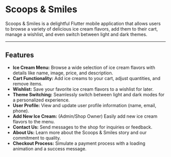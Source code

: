 # Scoops & Smiles 
Scoops & Smiles is a delightful Flutter mobile application that allows users to browse a variety of delicious ice cream flavors, add them to their cart, manage a wishlist, and even switch between light and dark themes.

---

## Features

* **Ice Cream Menu:** Browse a wide selection of ice cream flavors with details like name, image, price, and description.
* **Cart Functionality:** Add ice creams to your cart, adjust quantities, and remove items.
* **Wishlist:** Save your favorite ice cream flavors to a wishlist for later.
* **Theme Switching:** Seamlessly switch between light and dark modes for a personalized experience.
* **User Profile:** View and update user profile information (name, email, phone).
* **Add New Ice Cream:** (Admin/Shop Owner) Easily add new ice cream flavors to the menu.
* **Contact Us:** Send messages to the shop for inquiries or feedback.
* **About Us:** Learn more about the Scoops & Smiles story and our commitment to quality.
* **Checkout Process:** Simulate a payment process with a loading animation and a success message.

